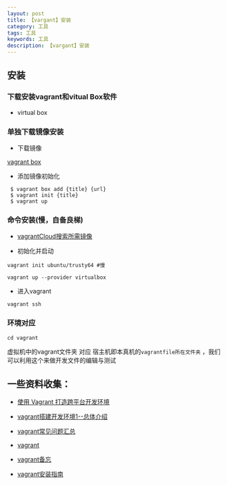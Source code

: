 ```yaml
---
layout: post
title: 【vargant】安装
category: 工具
tags: 工具
keywords: 工具
description: 【vargant】安装
---
```


## 安装


### 下载安装vagrant和vitual Box软件

* virtual box

### 单独下载镜像安装

* 下载镜像

[vagrant box](http://www.vagrantbox.es) 

* 添加镜像初始化

```
 $ vagrant box add {title} {url}
 $ vagrant init {title}
 $ vagrant up
```

### 命令安装(慢，自备良梯)

* [vagrantCloud搜索所需镜像](http://vagrantcloud.com) 

* 初始化并启动

```
vagrant init ubuntu/trusty64 #慢

vagrant up --provider virtualbox

```

* 进入vagrant

```
vagrant ssh
```

### 环境对应

```
cd vagrant 
```

虚拟机中的vagrant文件夹 对应  宿主机即本真机的`vagrantfile所在文件夹` ，我们可以利用这个来做开发文件的编辑与测试

## 一些资料收集：

* [使用 Vagrant 打造跨平台开发环境](http://segmentfault.com/a/1190000000264347)

* [vagrant搭建开发环境1--总体介绍](http://segmentfault.com/a/1190000002904177)

* [vagrant常见问题汇总](http://segmentfault.com/a/1190000002870336)

* [vagrant](http://segmentfault.com/t/vagrant)

* [vagrant备忘](http://segmentfault.com/a/1190000004090843)

* [vagrant安装指南](http://segmentfault.com/a/1190000000381278)